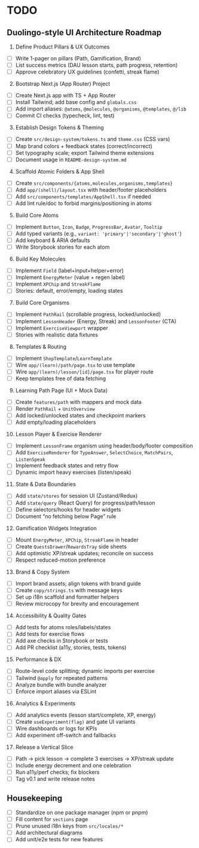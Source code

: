 # TODO

## Duolingo-style UI Architecture Roadmap

1) Define Product Pillars & UX Outcomes
- [ ] Write 1-pager on pillars (Path, Gamification, Brand)
- [ ] List success metrics (DAU lesson starts, path progress, retention)
- [ ] Approve celebratory UX guidelines (confetti, streak flame)

2) Bootstrap Next.js (App Router) Project
- [ ] Create Next.js app with TS + App Router
- [ ] Install Tailwind; add base config and `globals.css`
- [ ] Add import aliases: `@atoms`, `@molecules`, `@organisms`, `@templates`, `@/lib`
- [ ] Commit CI checks (typecheck, lint, test)

3) Establish Design Tokens & Theming
- [ ] Create `src/design-system/tokens.ts` and `theme.css` (CSS vars)
- [ ] Map brand colors + feedback states (correct/incorrect)
- [ ] Set typography scale; export Tailwind theme extensions
- [ ] Document usage in `README-design-system.md`

4) Scaffold Atomic Folders & App Shell
- [ ] Create `src/components/{atoms,molecules,organisms,templates}`
- [ ] Add `app/(shell)/layout.tsx` with header/footer placeholders
- [ ] Add `src/components/templates/AppShell.tsx` if needed
- [ ] Add lint rule/doc to forbid margins/positioning in atoms

5) Build Core Atoms
- [ ] Implement `Button`, `Icon`, `Badge`, `ProgressBar`, `Avatar`, `Tooltip`
- [ ] Add typed variants (e.g., `variant: 'primary'|'secondary'|'ghost'`)
- [ ] Add keyboard & ARIA defaults
- [ ] Write Storybook stories for each atom

6) Build Key Molecules
- [ ] Implement `Field` (label+input+helper+error)
- [ ] Implement `EnergyMeter` (value + regen label)
- [ ] Implement `XPChip` and `StreakFlame`
- [ ] Stories: default, error/empty, loading states

7) Build Core Organisms
- [ ] Implement `PathRail` (scrollable progress, locked/unlocked)
- [ ] Implement `LessonHeader` (Energy, Streak) and `LessonFooter` (CTA)
- [ ] Implement `ExerciseViewport` wrapper
- [ ] Stories with realistic data fixtures

8) Templates & Routing
- [ ] Implement `ShopTemplate`/`LearnTemplate`
- [ ] Wire `app/(learn)/path/page.tsx` to use template
- [ ] Wire `app/(learn)/lesson/[id]/page.tsx` for player route
- [ ] Keep templates free of data fetching

9) Learning Path Page (UI + Mock Data)
- [ ] Create `features/path` with mappers and mock data
- [ ] Render `PathRail` + `UnitOverview`
- [ ] Add locked/unlocked states and checkpoint markers
- [ ] Add empty/loading placeholders

10) Lesson Player & Exercise Renderer
- [ ] Implement `LessonFrame` organism using header/body/footer composition
- [ ] Add `ExerciseRenderer` for `TypeAnswer`, `SelectChoice`, `MatchPairs`, `ListenSpeak`
- [ ] Implement feedback states and retry flow
- [ ] Dynamic import heavy exercises (listen/speak)

11) State & Data Boundaries
- [ ] Add `state/stores` for session UI (Zustand/Redux)
- [ ] Add `state/query` (React Query) for progress/path/lesson
- [ ] Define selectors/hooks for header widgets
- [ ] Document “no fetching below Page” rule

12) Gamification Widgets Integration
- [ ] Mount `EnergyMeter`, `XPChip`, `StreakFlame` in header
- [ ] Create `QuestsDrawer`/`RewardsTray` side sheets
- [ ] Add optimistic XP/streak updates; reconcile on success
- [ ] Respect reduced-motion preference

13) Brand & Copy System
- [ ] Import brand assets; align tokens with brand guide
- [ ] Create `copy/strings.ts` with message keys
- [ ] Set up i18n scaffold and formatter helpers
- [ ] Review microcopy for brevity and encouragement

14) Accessibility & Quality Gates
- [ ] Add tests for atoms roles/labels/states
- [ ] Add tests for exercise flows
- [ ] Add axe checks in Storybook or tests
- [ ] Add PR checklist (a11y, stories, tests, tokens)

15) Performance & DX
- [ ] Route-level code splitting; dynamic imports per exercise
- [ ] Tailwind `@apply` for repeated patterns
- [ ] Analyze bundle with bundle analyzer
- [ ] Enforce import aliases via ESLint

16) Analytics & Experiments
- [ ] Add analytics events (lesson start/complete, XP, energy)
- [ ] Create `useExperiment(flag)` and gate UI variants
- [ ] Wire dashboards or logs for KPIs
- [ ] Add experiment off-switch and fallbacks

17) Release a Vertical Slice
- [ ] Path → pick lesson → complete 3 exercises → XP/streak update
- [ ] Include energy decrement and one celebration
- [ ] Run a11y/perf checks; fix blockers
- [ ] Tag v0.1 and write release notes

## Housekeeping
- [ ] Standardize on one package manager (npm or pnpm)
- [ ] Fill content for `sections` page
- [ ] Prune unused i18n keys from `src/locales/*`
- [ ] Add architectural diagrams
- [ ] Add unit/e2e tests for new features
